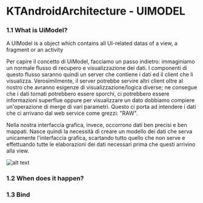 # KTAndroidArchitecture - UIMODEL

### 1.1 What is UiModel?
A UIModel is a object which contains all UI-related datas of a view, a fragment or an activity

Per capire il concetto di UiModel, facciamo un passo indietro:
immaginiamo un normale flusso di recupero e visualizzazione dei dati.
I componenti di questo flusso saranno quindi un server che contiene i dati ed il client che li visualizza.
Verosimilmente, il server potrebbe servire altri client oltre al nostro che avranno esigenze di visualizzazione/logica diverse;
ne consegue che i dati tornati potrebbero essere sporchi, ci potrebbero essere informazioni superflue oppure per visualizzare un dato dobbiamo compiere
un'operazione di merge di vari parametri.
Questo ci porta ad intendere i dati che ci arrivano dal web service come grezzi: "RAW".

Nella nostra interfaccia grafica, invece, occorrono dati ben precisi e ben mappati.
Nasce quindi la necessità di creare un modello dei dati che serva unicamente l'interfaccia grafica,
scartando tutto quello che non serve e effettuando tutte le elaborazioni dei dati necessari prima che
questi arrivino alla view.

![alt text](https://github.com/bbrends/KTAndroidArchitecture/blob/patch-1/uiModel.png)

### 1.2 When does it happen?



### 1.3 Bind
